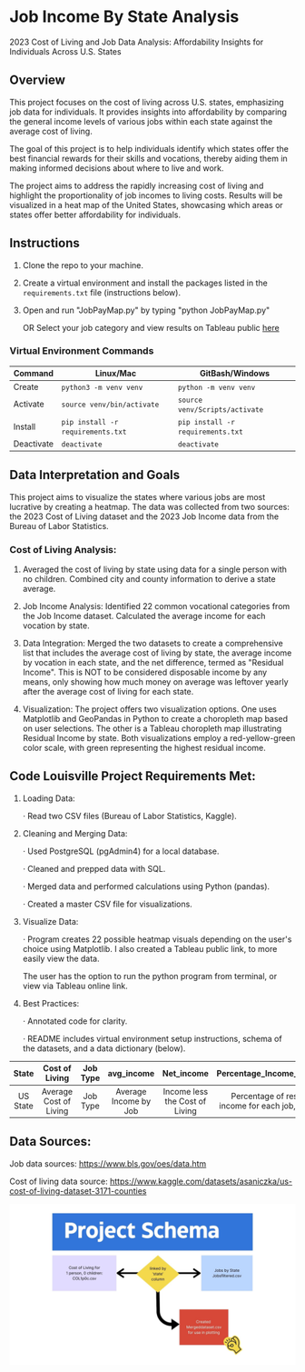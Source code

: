 # Job Income By State Analysis

2023 Cost of Living and Job Data Analysis:
 Affordability Insights for Individuals Across U.S. States

## Overview
This project focuses on the cost of living across U.S. states, emphasizing job data for individuals. It provides insights into affordability by comparing the general income levels of various jobs within each state against the average cost of living.

The goal of this project is to help individuals identify which states offer the best financial rewards for their skills and vocations, thereby aiding them in making informed decisions about where to live and work.

The project aims to address the rapidly increasing cost of living and highlight the proportionality of job incomes to living costs. Results will be visualized in a heat map of the United States, showcasing which areas or states offer better affordability for individuals.

## Instructions

1. Clone the repo to your machine.
2. Create a virtual environment and install the packages listed in the 
`requirements.txt` file (instructions below).
3. Open and run "JobPayMap.py" by typing "python JobPayMap.py"

   OR Select your job category and view results on Tableau public [here](https://public.tableau.com/app/profile/laura.terry3599/viz/ResidualIncomeMap/Story2?publish=yes)

### Virtual Environment Commands
| Command    | Linux/Mac                          | GitBash/Windows                   |
|------------|------------------------------------|-----------------------------------|
| Create     | `python3 -m venv venv`          | `python -m venv venv`           |
| Activate   | `source venv/bin/activate`       | `source venv/Scripts/activate`    |
| Install    | `pip install -r requirements.txt`  | `pip install -r requirements.txt` |
| Deactivate | `deactivate`                       | `deactivate`                      |

## Data Interpretation and Goals
This project aims to visualize the states where various jobs are most lucrative by creating a heatmap. The data was collected from two sources: the 2023 Cost of Living dataset and the 2023 Job Income data from the Bureau of Labor Statistics.

### Cost of Living Analysis:

1. Averaged the cost of living by state using data for a single person with no children.
Combined city and county information to derive a state average.

2. Job Income Analysis: Identified 22 common vocational categories from the Job Income dataset.
Calculated the average income for each vocation by state.

3. Data Integration: Merged the two datasets to create a comprehensive list that includes the average cost of living by state, the average income by vocation in each state, and the net difference, termed as "Residual Income". This is NOT to be considered disposable income by any means, only showing how much money on average was leftover yearly after the average cost of living for each state.

4. Visualization: The project offers two visualization options. One uses Matplotlib and GeoPandas in Python to create a choropleth map based on user selections. The other is a Tableau choropleth map illustrating Residual Income by state. Both visualizations employ a red-yellow-green color scale, with green representing the highest residual income.

## Code Louisville Project Requirements Met:

1. Loading Data:

    · Read two CSV files (Bureau of Labor Statistics, Kaggle).

2. Cleaning and Merging Data:

    · Used PostgreSQL (pgAdmin4) for a local database.

    · Cleaned and prepped data with SQL.

    · Merged data and performed calculations using Python (pandas).

    · Created a master CSV file for visualizations.

3. Visualize Data:

    · Program creates 22 possible heatmap visuals depending on the user's choice using Matplotlib. I also created a Tableau public link, to more easily view the data. 
    
    The user has the option to run the python program from terminal, or view via Tableau online link.

4. Best Practices:

    · Annotated code for clarity.

    · README includes virtual environment setup instructions, schema of the datasets, and a data dictionary (below).

| State | Cost of Living | Job Type | avg_income | Net_income | Percentage_Income_Leftover |
|:--------:|:--------:|:--------:|:--------:|:--------:|:--------:|
|  US State   |  Average Cost of Living  |  Job Type | Average Income by Job | Income less the Cost of Living | Percentage of residual income for each job, by state |

## Data Sources:
Job data sources: https://www.bls.gov/oes/data.htm

Cost of living data source: https://www.kaggle.com/datasets/asaniczka/us-cost-of-living-dataset-3171-counties

![alt text](Schema.jpg)
